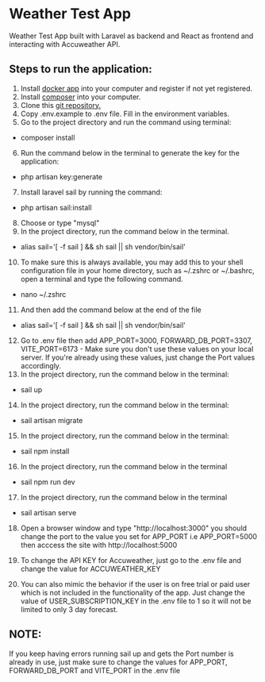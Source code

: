 # Weather Test App

Weather Test App built with Laravel as backend and React as frontend and interacting with Accuweather API.

## Steps to run the application:

1. Install [docker app](https://www.docker.com/) into your computer and register if not yet registered.
2. Install [composer](https://getcomposer.org/) into your computer.
3. Clone this [git repository.](https://github.com/skid06/weather-test)
4. Copy .env.example to .env file. Fill in the environment variables.
5. Go to the project directory and run the command using terminal:

-   composer install

6. Run the command below in the terminal to generate the key for the application:

-   php artisan key:generate

7. Install laravel sail by running the command:

-   php artisan sail:install

8. Choose or type "mysql"
9. In the project directory, run the command below in the terminal.

-   alias sail='[ -f sail ] && sh sail || sh vendor/bin/sail'

10. To make sure this is always available, you may add this to your shell configuration file in your home directory, such as ~/.zshrc or ~/.bashrc, open a terminal and type the following command.

-   nano ~/.zshrc

11. And then add the command below at the end of the file

-   alias sail='[ -f sail ] && sh sail || sh vendor/bin/sail'

12. Go to .env file then add APP_PORT=3000, FORWARD_DB_PORT=3307, VITE_PORT=6173 - Make sure you don't use these values on your
    local server. If you're already using these values, just change the Port values accordingly.
13. In the project directory, run the command below in the terminal:

-   sail up

14. In the project directory, run the command below in the terminal:

-   sail artisan migrate

15. In the project directory, run the command below in the terminal:

-   sail npm install

16. In the project directory, run the command below in the terminal

-   sail npm run dev

17. In the project directory, run the command below in the terminal

-   sail artisan serve

18. Open a browser window and type "http://localhost:3000" you should change the port to the value you set for APP_PORT i.e APP_PORT=5000 then acccess the site with http://localhost:5000

19. To change the API KEY for Accuweather, just go to the .env file and change the value for ACCUWEATHER_KEY
20. You can also mimic the behavior if the user is on free trial or paid user which is not included in the functionality of the app. Just change the value of USER_SUBSCRIPTION_KEY in the .env file to 1 so it will not be limited to only 3 day forecast.

## NOTE:

If you keep having errors running sail up and gets the Port number is already in use, just make sure to change the values for APP_PORT, FORWARD_DB_PORT and VITE_PORT in the .env file
